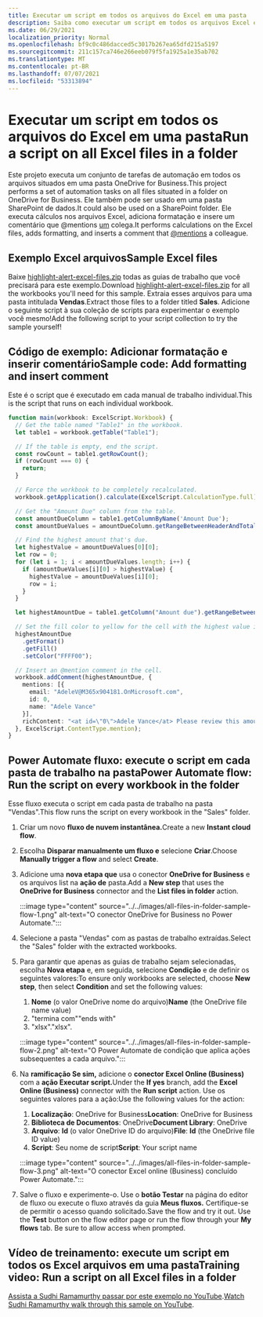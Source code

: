 ```yaml
---
title: Executar um script em todos os arquivos do Excel em uma pasta
description: Saiba como executar um script em todos os arquivos Excel em uma pasta em OneDrive for Business.
ms.date: 06/29/2021
localization_priority: Normal
ms.openlocfilehash: bf9c0c486dacced5c3017b267ea65dfd215a5197
ms.sourcegitcommit: 211c157ca746e266eeb079f5fa1925a1e35ab702
ms.translationtype: MT
ms.contentlocale: pt-BR
ms.lasthandoff: 07/07/2021
ms.locfileid: "53313894"
---
```

# <a name="run-a-script-on-all-excel-files-in-a-folder"></a><span data-ttu-id="79239-103">Executar um script em todos os arquivos do Excel em uma pasta</span><span class="sxs-lookup"><span data-stu-id="79239-103">Run a script on all Excel files in a folder</span></span>

<span data-ttu-id="79239-104">Este projeto executa um conjunto de tarefas de automação em todos os arquivos situados em uma pasta OneDrive for Business.</span><span class="sxs-lookup"><span data-stu-id="79239-104">This project performs a set of automation tasks on all files situated in a folder on OneDrive for Business.</span></span> <span data-ttu-id="79239-105">Ele também pode ser usado em uma pasta SharePoint de dados.</span><span class="sxs-lookup"><span data-stu-id="79239-105">It could also be used on a SharePoint folder.</span></span>
<span data-ttu-id="79239-106">Ele executa cálculos nos arquivos Excel, adiciona formatação e insere um comentário que @mentions [um](https://support.microsoft.com/office/90701709-5dc1-41c7-aa48-b01d4a46e8c7) colega.</span><span class="sxs-lookup"><span data-stu-id="79239-106">It performs calculations on the Excel files, adds formatting, and inserts a comment that [@mentions](https://support.microsoft.com/office/90701709-5dc1-41c7-aa48-b01d4a46e8c7) a colleague.</span></span>

## <a name="sample-excel-files"></a><span data-ttu-id="79239-107">Exemplo Excel arquivos</span><span class="sxs-lookup"><span data-stu-id="79239-107">Sample Excel files</span></span>

<span data-ttu-id="79239-108">Baixe <a href="https://github.com/OfficeDev/office-scripts-docs/blob/master/docs/resources/samples/highlight-alert-excel-files.zip?raw=true">highlight-alert-excel-files.zip</a> todas as guias de trabalho que você precisará para este exemplo.</span><span class="sxs-lookup"><span data-stu-id="79239-108">Download <a href="https://github.com/OfficeDev/office-scripts-docs/blob/master/docs/resources/samples/highlight-alert-excel-files.zip?raw=true">highlight-alert-excel-files.zip</a> for all the workbooks you'll need for this sample.</span></span> <span data-ttu-id="79239-109">Extraia esses arquivos para uma pasta intitulada **Vendas**.</span><span class="sxs-lookup"><span data-stu-id="79239-109">Extract those files to a folder titled **Sales**.</span></span> <span data-ttu-id="79239-110">Adicione o seguinte script à sua coleção de scripts para experimentar o exemplo você mesmo!</span><span class="sxs-lookup"><span data-stu-id="79239-110">Add the following script to your script collection to try the sample yourself!</span></span>

## <a name="sample-code-add-formatting-and-insert-comment"></a><span data-ttu-id="79239-111">Código de exemplo: Adicionar formatação e inserir comentário</span><span class="sxs-lookup"><span data-stu-id="79239-111">Sample code: Add formatting and insert comment</span></span>

<span data-ttu-id="79239-112">Este é o script que é executado em cada manual de trabalho individual.</span><span class="sxs-lookup"><span data-stu-id="79239-112">This is the script that runs on each individual workbook.</span></span>

```TypeScript
function main(workbook: ExcelScript.Workbook) {
  // Get the table named "Table1" in the workbook.
  let table1 = workbook.getTable("Table1");

  // If the table is empty, end the script.
  const rowCount = table1.getRowCount();
  if (rowCount === 0) {
    return;
  }

  // Force the workbook to be completely recalculated.
  workbook.getApplication().calculate(ExcelScript.CalculationType.full);

  // Get the "Amount Due" column from the table.
  const amountDueColumn = table1.getColumnByName('Amount Due');
  const amountDueValues = amountDueColumn.getRangeBetweenHeaderAndTotal().getValues();

  // Find the highest amount that's due.
  let highestValue = amountDueValues[0][0];
  let row = 0;
  for (let i = 1; i < amountDueValues.length; i++) {
    if (amountDueValues[i][0] > highestValue) {
      highestValue = amountDueValues[i][0];
      row = i;
    }
  }

  let highestAmountDue = table1.getColumn("Amount due").getRangeBetweenHeaderAndTotal().getRow(row);

  // Set the fill color to yellow for the cell with the highest value in the "Amount Due" column.
  highestAmountDue
    .getFormat()
    .getFill()
    .setColor("FFFF00");

  // Insert an @mention comment in the cell.
  workbook.addComment(highestAmountDue, {
    mentions: [{
      email: "AdeleV@M365x904181.OnMicrosoft.com",
      id: 0,
      name: "Adele Vance"
    }],
    richContent: "<at id=\"0\">Adele Vance</at> Please review this amount"
  }, ExcelScript.ContentType.mention);
}
```

## <a name="power-automate-flow-run-the-script-on-every-workbook-in-the-folder"></a><span data-ttu-id="79239-113">Power Automate fluxo: execute o script em cada pasta de trabalho na pasta</span><span class="sxs-lookup"><span data-stu-id="79239-113">Power Automate flow: Run the script on every workbook in the folder</span></span>

<span data-ttu-id="79239-114">Esse fluxo executa o script em cada pasta de trabalho na pasta "Vendas".</span><span class="sxs-lookup"><span data-stu-id="79239-114">This flow runs the script on every workbook in the "Sales" folder.</span></span>

1. <span data-ttu-id="79239-115">Criar um novo **fluxo de nuvem instantânea.**</span><span class="sxs-lookup"><span data-stu-id="79239-115">Create a new **Instant cloud flow**.</span></span>
1. <span data-ttu-id="79239-116">Escolha **Disparar manualmente um fluxo e** selecione **Criar**.</span><span class="sxs-lookup"><span data-stu-id="79239-116">Choose **Manually trigger a flow** and select **Create**.</span></span>
1. <span data-ttu-id="79239-117">Adicione uma **nova etapa que** usa o conector **OneDrive for Business** e os arquivos list na **ação de** pasta.</span><span class="sxs-lookup"><span data-stu-id="79239-117">Add a **New step** that uses the **OneDrive for Business** connector and the **List files in folder** action.</span></span>

    :::image type="content" source="../../images/all-files-in-folder-sample-flow-1.png" alt-text="O conector OneDrive for Business no Power Automate.":::
1. <span data-ttu-id="79239-119">Selecione a pasta "Vendas" com as pastas de trabalho extraídas.</span><span class="sxs-lookup"><span data-stu-id="79239-119">Select the "Sales" folder with the extracted workbooks.</span></span>
1. <span data-ttu-id="79239-120">Para garantir que apenas as guias de trabalho sejam selecionadas, escolha **Nova etapa** e, em seguida, selecione **Condição** e de definir os seguintes valores:</span><span class="sxs-lookup"><span data-stu-id="79239-120">To ensure only workbooks are selected, choose **New step**, then select **Condition** and set the following values:</span></span>
    1. <span data-ttu-id="79239-121">**Nome** (o valor OneDrive nome do arquivo)</span><span class="sxs-lookup"><span data-stu-id="79239-121">**Name** (the OneDrive file name value)</span></span>
    1. <span data-ttu-id="79239-122">"termina com"</span><span class="sxs-lookup"><span data-stu-id="79239-122">"ends with"</span></span>
    1. <span data-ttu-id="79239-123">"xlsx".</span><span class="sxs-lookup"><span data-stu-id="79239-123">"xlsx".</span></span>

    :::image type="content" source="../../images/all-files-in-folder-sample-flow-2.png" alt-text="O Power Automate de condição que aplica ações subsequentes a cada arquivo.":::
1. <span data-ttu-id="79239-125">Na **ramificação Se sim,** adicione o **conector Excel Online (Business)** com a **ação Executar script.**</span><span class="sxs-lookup"><span data-stu-id="79239-125">Under the **If yes** branch, add the **Excel Online (Business)** connector with the **Run script** action.</span></span> <span data-ttu-id="79239-126">Use os seguintes valores para a ação:</span><span class="sxs-lookup"><span data-stu-id="79239-126">Use the following values for the action:</span></span>
    1. <span data-ttu-id="79239-127">**Localização**: OneDrive for Business</span><span class="sxs-lookup"><span data-stu-id="79239-127">**Location**: OneDrive for Business</span></span>
    1. <span data-ttu-id="79239-128">**Biblioteca de Documentos**: OneDrive</span><span class="sxs-lookup"><span data-stu-id="79239-128">**Document Library**: OneDrive</span></span>
    1. <span data-ttu-id="79239-129">**Arquivo**: **Id** (o valor OneDrive ID do arquivo)</span><span class="sxs-lookup"><span data-stu-id="79239-129">**File**: **Id** (the OneDrive file ID value)</span></span>
    1. <span data-ttu-id="79239-130">**Script**: Seu nome de script</span><span class="sxs-lookup"><span data-stu-id="79239-130">**Script**: Your script name</span></span>

    :::image type="content" source="../../images/all-files-in-folder-sample-flow-3.png" alt-text="O conector Excel online (Business) concluído Power Automate.":::
1. <span data-ttu-id="79239-132">Salve o fluxo e experimente-o. Use o **botão Testar** na página do editor de fluxo ou execute o fluxo através da guia **Meus fluxos.** Certifique-se de permitir o acesso quando solicitado.</span><span class="sxs-lookup"><span data-stu-id="79239-132">Save the flow and try it out. Use the **Test** button on the flow editor page or run the flow through your **My flows** tab. Be sure to allow access when prompted.</span></span>

## <a name="training-video-run-a-script-on-all-excel-files-in-a-folder"></a><span data-ttu-id="79239-133">Vídeo de treinamento: execute um script em todos os Excel arquivos em uma pasta</span><span class="sxs-lookup"><span data-stu-id="79239-133">Training video: Run a script on all Excel files in a folder</span></span>

<span data-ttu-id="79239-134">[Assista a Sudhi Ramamurthy passar por este exemplo no YouTube](https://youtu.be/xMg711o7k6w).</span><span class="sxs-lookup"><span data-stu-id="79239-134">[Watch Sudhi Ramamurthy walk through this sample on YouTube](https://youtu.be/xMg711o7k6w).</span></span>
